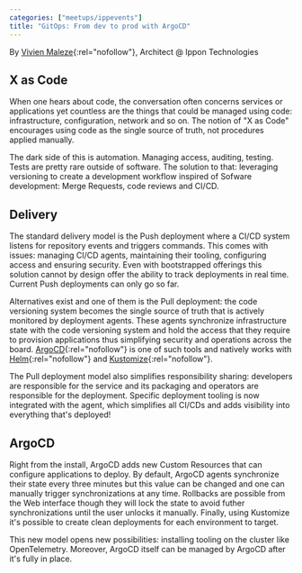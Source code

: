```yaml
---
categories: ["meetups/ippevents"]
title: "GitOps: From dev to prod with ArgoCD"
---
```


By [Vivien Maleze](https://twitter.com/VMaleze){:rel="nofollow"}, Architect @ Ippon Technologies  

## X as Code

When one hears about code, the conversation often concerns services or applications yet countless are the things that
could be managed using code: infrastructure, configuration, network and so on. The notion of "X as Code" encourages
using code as the single source of truth, not procedures applied manually.

The dark side of this is automation. Managing access, auditing, testing. Tests are pretty rare outside of software. The
solution to that: leveraging versioning to create a development workflow inspired of Sofware development: Merge
Requests, code reviews and CI/CD.

## Delivery

The standard delivery model is the Push deployment where a CI/CD system listens for repository events and triggers
commands. This comes with issues: managing CI/CD agents, maintaining their tooling, configuring access and ensuring
security. Even with bootstrapped offerings this solution cannot by design offer the ability to track deployments in
real time. Current Push deployments can only go so far.

Alternatives exist and one of them is the Pull deployment: the code versioning system becomes the single source of truth
that is actively monitored by deployment agents. These agents synchronize infrastructure state with the code versioning
system and hold the access that they require to provision applications thus simplifying security and operations across
the board. [ArgoCD](https://argoproj.github.io/cd/){:rel="nofollow"} is one of such tools and natively works with [Helm](https://helm.sh/){:rel="nofollow"}
and [Kustomize](https://kustomize.io/){:rel="nofollow"}.

The Pull deployment model also simplifies responsibility sharing: developers are responsible for the service and its
packaging and operators are responsible for the deployment. Specific deployment tooling is now integrated with the
agent, which simplifies all CI/CDs and adds visibility into everything that's deployed!

## ArgoCD

Right from the install, ArgoCD adds new Custom Resources that can configure applications to deploy. By default, ArgoCD
agents synchronize their state every three minutes but this value can be changed and one can manually trigger
synchronizations at any time. Rollbacks are possible from the Web interface though they will lock the state to avoid
futher synchronizations until the user unlocks it manually. Finally, using Kustomize it's possible to create clean
deployments for each environment to target.

This new model opens new possibilities: installing tooling on the cluster like OpenTelemetry. Moreover, ArgoCD itself
can be managed by ArgoCD after it's fully in place.

